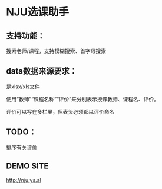 # NJU选课助手
## 支持功能：
搜索老师/课程，支持模糊搜索、首字母搜索

## data数据来源要求：
是xlsx/xls文件

使用“教师”“课程名称”“评价”来分别表示授课教师、课程名、评价。

评价可以写在多栏里，但表头必须都以评价命名

## TODO：
排序有关评价

## DEMO SITE
http://nju.ys.al
